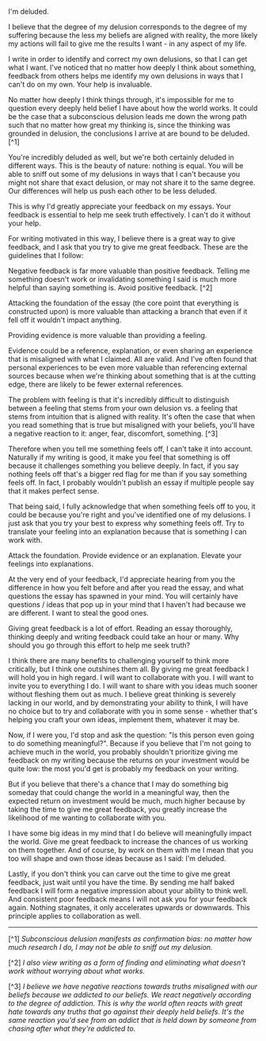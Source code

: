 I'm deluded.

I believe that the degree of my delusion corresponds to the degree of my suffering because the less my beliefs are aligned with reality, the more likely my actions will fail to give me the results I want - in any aspect of my life.

I write in order to identify and correct my own delusions, so that I can get what I want. I've noticed that no matter how deeply I think about something, feedback from others helps me identify my own delusions in ways that I can't do on my own. Your help is invaluable.

No matter how deeply I think things through, it's impossible for me to question every deeply held belief I have about how the world works. It could be the case that a subconscious delusion leads me down the wrong path such that no matter how great my thinking is, since the thinking was grounded in delusion, the conclusions I arrive at are bound to be deluded.[^1]

You're incredibly deluded as well, but we're both certainly deluded in different ways. This is the beauty of nature: nothing is equal. You will be able to sniff out some of my delusions in ways that I can't because you might not share that exact delusion, or may not share it to the same degree. Our differences will help us push each other to be less deluded.

This is why I'd greatly appreciate your feedback on my essays. Your feedback is essential to help me seek truth effectively. I can't do it without your help.

For writing motivated in this way, I believe there is a great way to give feedback, and I ask that you try to give me great feedback. These are the guidelines that I follow:

Negative feedback is far more valuable than positive feedback. Telling me something doesn't work or invalidating something I said is much more helpful than saying something is. Avoid positive feedback. [^2]

Attacking the foundation of the essay (the core point that everything is constructed upon) is more valuable than attacking a branch that even if it fell off it wouldn't impact anything.

Providing evidence is more valuable than providing a feeling. 

Evidence could be a reference, explanation, or even sharing an experience that is misaligned with what I claimed. All are valid. And I've often found that personal experiences to be even more valuable than referencing external sources because when we're thinking about something that is at the cutting edge, there are likely to be fewer external references.

The problem with feeling is that it's incredibly difficult to distinguish between a feeling that stems from your own delusion vs. a feeling that stems from intuition that is aligned with reality. It's often the case that when you read something that is true but misaligned with your beliefs, you'll have a negative reaction to it: anger, fear, discomfort, something. [^3] 

Therefore when you tell me something feels off, I can't take it into account. Naturally if my writing is good, it make you feel that something is off because it challenges something you believe deeply. In fact, if you say nothing feels off that's a bigger red flag for me than if you say something feels off. In fact, I probably wouldn't publish an essay if multiple people say that it makes perfect sense.

That being said, I fully acknowledge that when something feels off to you, it could be because you're right and you've identified one of my delusions. I just ask that you try your best to express why something feels off. Try to translate your feeling into an explanation because that is something I can work with.

Attack the foundation. Provide evidence or an explanation. Elevate your feelings into explanations.

At the very end of your feedback, I'd appreciate hearing from you the difference in how you felt before and after you read the essay, and what questions the essay has spawned in your mind. You will certainly have questions / ideas that pop up in your mind that I haven't had because we are different. I want to steal the good ones.

Giving great feedback is a lot of effort. Reading an essay thoroughly, thinking deeply and writing feedback could take an hour or many. Why should you go through this effort to help me seek truth?

I think there are many benefits to challenging yourself to think more critically, but I think one outshines them all. By giving me great feedback I will hold you in high regard. I will want to collaborate with you. I will want to invite you to everything I do. I will want to share with you ideas much sooner without fleshing them out as much. I believe great thinking is severely lacking in our world, and by demonstrating your ability to think, I will have no choice but to try and collaborate with you in some sense - whether that's helping you craft your own ideas, implement them, whatever it may be.

Now, if I were you, I'd stop and ask the question: "Is this person even going to do something meaningful?". Because if you believe that I'm not going to achieve much in the world, you probably shouldn't prioritize giving me feedback on my writing because the returns on your investment would be quite low: the most you'd get is probably my feedback on your writing.

But if you believe that there's a chance that I may do something big someday that could change the world in a meaningful way, then the expected return on investment would be much, much higher because by taking the time to give me great feedback, you greatly increase the likelihood of me wanting to collaborate with you.

I have some big ideas in my mind that I do believe will meaningfully impact the world. Give me great feedback to increase the chances of us working on them together. And of course, by work on them with me I mean that you too will shape and own those ideas because as I said: I'm deluded.

Lastly, if you don't think you can carve out the time to give me great feedback, just wait until you have the time. By sending me half baked feedback I will form a negative impression about your ability to think well. And consistent poor feedback means I will not ask you for your feedback again. Nothing stagnates, it only accelerates upwards or downwards. This principle applies to collaboration as well.

---

[^1] *Subconscious delusion manifests as confirmation bias: no matter how much research I do, I may not be able to sniff out my delusion.*

[^2] *I also view writing as a form of finding and eliminating what doesn't work without worrying about what works.*

[^3] *I believe we have negative reactions towards truths misaligned with our beliefs because we addicted to our beliefs. We react negatively according to the degree of addiction. This is why the world often reacts with great hate towards any truths that go against their deeply held beliefs. It's the same reaction you'd see from an addict that is held down by someone from chasing after what they're addicted to.*












